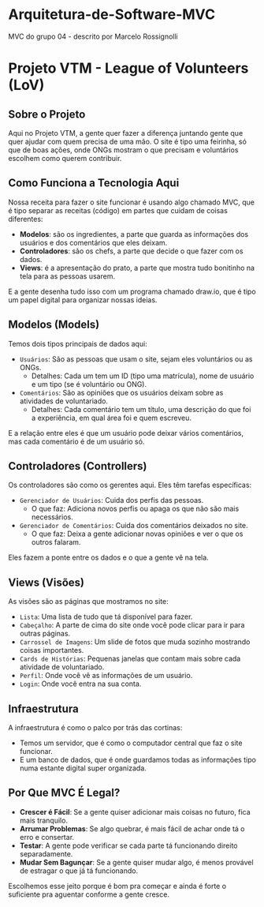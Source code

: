 # Arquitetura-de-Software-MVC
MVC do grupo 04 - descrito por Marcelo Rossignolli

# Projeto VTM - League of Volunteers (LoV)

## Sobre o Projeto
Aqui no Projeto VTM, a gente quer fazer a diferença juntando gente que quer ajudar com quem precisa de uma mão. O site é tipo uma feirinha, só que de boas ações, onde ONGs mostram o que precisam e voluntários escolhem como querem contribuir.

## Como Funciona a Tecnologia Aqui
Nossa receita para fazer o site funcionar é usando algo chamado MVC, que é tipo separar as receitas (código) em partes que cuidam de coisas diferentes:
- **Modelos**: são os ingredientes, a parte que guarda as informações dos usuários e dos comentários que eles deixam.
- **Controladores**: são os chefs, a parte que decide o que fazer com os dados.
- **Views**: é a apresentação do prato, a parte que mostra tudo bonitinho na tela para as pessoas usarem.

E a gente desenha tudo isso com um programa chamado draw.io, que é tipo um papel digital para organizar nossas ideias.

## Modelos (Models)
Temos dois tipos principais de dados aqui:

- `Usuários`: São as pessoas que usam o site, sejam eles voluntários ou as ONGs.
  - Detalhes: Cada um tem um ID (tipo uma matrícula), nome de usuário e um tipo (se é voluntário ou ONG).
- `Comentários`: São as opiniões que os usuários deixam sobre as atividades de voluntariado.
  - Detalhes: Cada comentário tem um título, uma descrição do que foi a experiência, em qual área foi e quem escreveu.

E a relação entre eles é que um usuário pode deixar vários comentários, mas cada comentário é de um usuário só.

## Controladores (Controllers)
Os controladores são como os gerentes aqui. Eles têm tarefas específicas:

- `Gerenciador de Usuários`: Cuida dos perfis das pessoas.
  - O que faz: Adiciona novos perfis ou apaga os que não são mais necessários.
- `Gerenciador de Comentários`: Cuida dos comentários deixados no site.
  - O que faz: Deixa a gente adicionar novas opiniões e ver o que os outros falaram.

Eles fazem a ponte entre os dados e o que a gente vê na tela.

## Views (Visões)
As visões são as páginas que mostramos no site:

- `Lista`: Uma lista de tudo que tá disponível para fazer.
- `Cabeçalho`: A parte de cima do site onde você pode clicar para ir para outras páginas.
- `Carrossel de Imagens`: Um slide de fotos que muda sozinho mostrando coisas importantes.
- `Cards de Histórias`: Pequenas janelas que contam mais sobre cada atividade de voluntariado.
- `Perfil`: Onde você vê as informações de um usuário.
- `Login`: Onde você entra na sua conta.

## Infraestrutura
A infraestrutura é como o palco por trás das cortinas:

- Temos um servidor, que é como o computador central que faz o site funcionar.
- E um banco de dados, que é onde guardamos todas as informações tipo numa estante digital super organizada.

## Por Que MVC É Legal?
- **Crescer é Fácil**: Se a gente quiser adicionar mais coisas no futuro, fica mais tranquilo.
- **Arrumar Problemas**: Se algo quebrar, é mais fácil de achar onde tá o erro e consertar.
- **Testar**: A gente pode verificar se cada parte tá funcionando direito separadamente.
- **Mudar Sem Bagunçar**: Se a gente quiser mudar algo, é menos provável de estragar o que já tá funcionando.

Escolhemos esse jeito porque é bom pra começar e ainda é forte o suficiente pra aguentar conforme a gente cresce.
